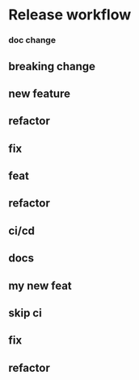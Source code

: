 # Release workflow #

### doc change ###

## breaking change ##

## new feature ##

## refactor ##

## fix ##

## feat ##

## refactor ##

## ci/cd ##

## docs ##

## my new feat ##

## skip ci ##

## fix ##

## refactor ##
